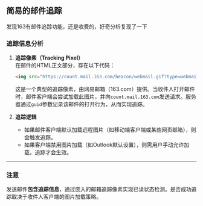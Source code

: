 ## **简易的邮件追踪**
发现163有邮件追踪功能，还是收费的，好奇分析复现了一下
### **追踪信息分析**
1. **追踪像素（Tracking Pixel）**  
   在邮件的HTML正文部分，存在以下代码：  
   ```html
   <img src="https://count.mail.163.com/beacon/webmail.gif?type=webmail_mailtrace&amp;guid=f2a0cbe19d18390f2971ff21">
   ```  
   这是一个典型的追踪像素，由网易邮箱（163.com）提供。当收件人打开邮件时，邮件客户端会尝试加载此图片，并向`count.mail.163.com`发送请求。服务器通过`guid`参数记录该邮件的打开行为，从而实现追踪。

2. **追踪逻辑**  
   - 如果邮件客户端默认加载远程图片（如移动端客户端或某些网页邮箱），则会触发追踪。  
   - 如果客户端禁用图片加载（如Outlook默认设置），则需用户手动允许加载，追踪才会生效。

---

### **注意**
发送邮件**包含追踪信息**，通过嵌入的邮箱追踪像素实现已读状态检测。是否成功追踪取决于收件人客户端的图片加载策略。
